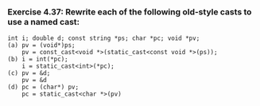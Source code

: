 ### Exercise 4.37: Rewrite each of the following old-style casts to use a named cast:
    int i; double d; const string *ps; char *pc; void *pv;
    (a) pv = (void*)ps; 
        pv = const_cast<void *>(static_cast<const void *>(ps)); 
    (b) i = int(*pc); 
        i = static_cast<int>(*pc);
    (c) pv = &d; 
        pv = &d
    (d) pc = (char*) pv;
        pc = static_cast<char *>(pv)